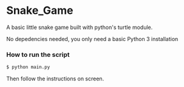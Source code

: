 # Snake_Game
A basic little snake game built with python's turtle module. 

No depedencies needed, you only need a basic Python 3 installation

### How to run the script
``` bash
$ python main.py
```

Then follow the instructions on screen.
